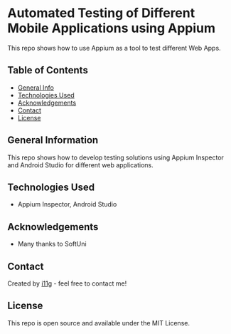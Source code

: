 # Automated Testing of Different Mobile Applications using Appium
This repo shows how to use Appium as a tool to test different Web Apps. 

## Table of Contents
* [General Info](#general-information)
* [Technologies Used](#technologies-used)
* [Acknowledgements](#acknowledgements)
* [Contact](#contact)
* [License](#license) 

## General Information
This repo shows how to develop testing solutions using Appium Inspector and Android Studio for different web applications.

## Technologies Used
- Appium Inspector, Android Studio

## Acknowledgements
- Many thanks to SoftUni

## Contact
Created by [i11g](https://i11g.githug.io) - feel free to contact me!

## License 
This repo is open source and available under the MIT License. 

